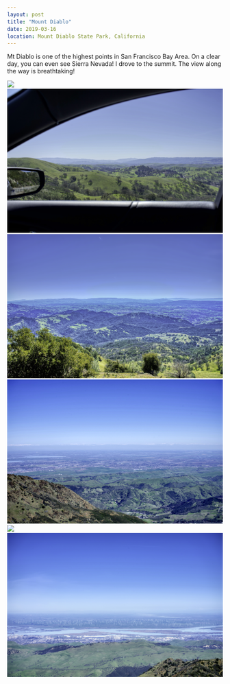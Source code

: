 ```yaml
---
layout: post
title: "Mount Diablo"
date: 2019-03-16
location: Mount Diablo State Park, California
---
```

Mt Diablo is one of the highest points in San Francisco Bay Area. On a clear day, you can even see Sierra Nevada! I drove to the summit. The view along the way is breathtaking!

<div class="post-image">
    <img src="img/mt_diablo/DSC02308.png">
</div>
<div class="post-image">
    <img src="img/mt_diablo/DSC02269.png">
</div>
<div class="post-image">
    <img src="img/mt_diablo/DSC02281.png">
</div>
<div class="post-image">
    <img src="img/mt_diablo/DSC02286.png">
</div>
<div class="post-image">
    <img src="img/mt_diablo/DSC02293.png">
</div>
<div class="post-image">
    <img src="img/mt_diablo/DSC02300.png">
</div>
